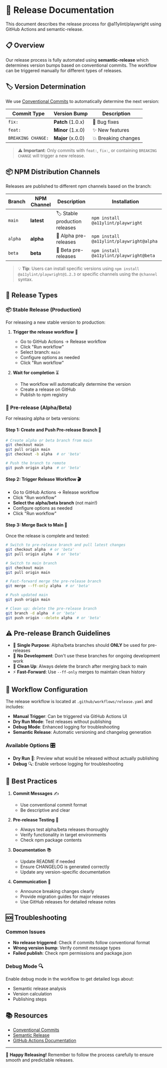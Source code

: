 # 🚀 Release Documentation

This document describes the release process for @a11ylint/playwright using GitHub Actions and semantic-release.

## 📋 Overview

Our release process is fully automated using **semantic-release** which determines version bumps based on conventional commits. The workflow can be triggered manually for different types of releases.

## 🏷️ Version Determination

We use [Conventional Commits](https://www.conventionalcommits.org/) to automatically determine the next version:

| Commit Type | Version Bump | Description |
|-------------|--------------|-------------|
| `fix:` | **Patch** (1.0.x) | 🐛 Bug fixes |
| `feat:` | **Minor** (1.x.0) | ✨ New features |
| `BREAKING CHANGE:` | **Major** (x.0.0) | 💥 Breaking changes |

> ⚠️ **Important**: Only commits with `feat:`, `fix:`, or containing `BREAKING CHANGE` will trigger a new release.

## 📦 NPM Distribution Channels

Releases are published to different npm channels based on the branch:

| Branch | NPM Channel | Description | Installation |
|--------|-------------|-------------|--------------|
| `main` | **latest** | 🏷️ Stable production releases | `npm install @a11ylint/playwright` |
| `alpha` | **alpha** | 🧪 Alpha pre-releases | `npm install @a11ylint/playwright@alpha` |
| `beta` | **beta** | 🧪 Beta pre-releases | `npm install @a11ylint/playwright@beta` |

> 💡 **Tip**: Users can install specific versions using `npm install @a11ylint/playwright@1.2.3` or specific channels using the `@channel` syntax.

## 🎯 Release Types

### 📦 Stable Release (Production)

For releasing a new stable version to production:

1. **Trigger the release workflow** 🚀
    - Go to GitHub Actions → Release workflow
    - Click "Run workflow"
    - Select branch: `main`
    - Configure options as needed
    - Click "Run workflow"

2. **Wait for completion** ⏳
    - The workflow will automatically determine the version
    - Create a release on GitHub
    - Publish to npm registry

### 🧪 Pre-release (Alpha/Beta)

For releasing alpha or beta versions:

#### Step 1: Create and Push Pre-release Branch 🌿
```bash
# Create alpha or beta branch from main
git checkout main
git pull origin main
git checkout -b alpha  # or 'beta'

# Push the branch to remote
git push origin alpha  # or 'beta'
```

#### Step 2: Trigger Release Workflow 🎬
- Go to GitHub Actions → Release workflow
- Click "Run workflow"
- **Select the alpha/beta branch** (not main!)
- Configure options as needed
- Click "Run workflow"

#### Step 3: Merge Back to Main 🔄
Once the release is complete and tested:

```bash
# Switch to pre-release branch and pull latest changes
git checkout alpha  # or 'beta'
git pull origin alpha  # or 'beta'

# Switch to main branch
git checkout main
git pull origin main

# Fast-forward merge the pre-release branch
git merge --ff-only alpha  # or 'beta'

# Push updated main
git push origin main

# Clean up: delete the pre-release branch
git branch -d alpha  # or 'beta'
git push origin --delete alpha  # or 'beta'
```

## ⚠️ Pre-release Branch Guidelines

- 🎯 **Single Purpose**: Alpha/beta branches should **ONLY** be used for pre-releases
- 🚫 **No Development**: Don't use these branches for ongoing development work
- 🧹 **Clean Up**: Always delete the branch after merging back to main
- ⚡ **Fast-Forward**: Use `--ff-only` merges to maintain clean history

## 🔧 Workflow Configuration

The release workflow is located at `.github/workflows/release.yaml` and includes:

- **Manual Trigger**: Can be triggered via GitHub Actions UI
- **Dry Run Mode**: Test releases without publishing
- **Debug Mode**: Enhanced logging for troubleshooting
- **Semantic Release**: Automatic versioning and changelog generation

### Available Options 🎛️

- **Dry Run** 🧪: Preview what would be released without actually publishing
- **Debug** 🔍: Enable verbose logging for troubleshooting

## 📝 Best Practices

1. **Commit Messages** ✍️
    - Use conventional commit format
    - Be descriptive and clear

2. **Pre-release Testing** 🧪
    - Always test alpha/beta releases thoroughly
    - Verify functionality in target environments
    - Check npm package contents

3. **Documentation** 📚
    - Update README if needed
    - Ensure CHANGELOG is generated correctly
    - Update any version-specific documentation

4. **Communication** 📢
    - Announce breaking changes clearly
    - Provide migration guides for major releases
    - Use GitHub releases for detailed release notes

## 🆘 Troubleshooting

### Common Issues

- **No release triggered**: Check if commits follow conventional format
- **Wrong version bump**: Verify commit message types
- **Failed publish**: Check npm permissions and package.json

### Debug Mode 🔍

Enable debug mode in the workflow to get detailed logs about:
- Semantic release analysis
- Version calculation
- Publishing steps

## 📚 Resources

- [Conventional Commits](https://www.conventionalcommits.org/)
- [Semantic Release](https://semantic-release.gitbook.io/)
- [GitHub Actions Documentation](https://docs.github.com/en/actions)

---

🎉 **Happy Releasing!** Remember to follow the process carefully to ensure smooth and predictable releases.
